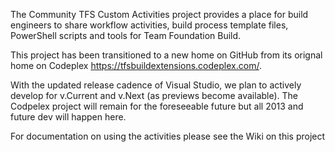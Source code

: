 The Community TFS Custom Activities project provides a place for build engineers to share workflow activities, build process template files, PowerShell scripts and tools for Team Foundation Build.

This project has been transitioned to a new home on GitHub from its orignal home on Codeplex https://tfsbuildextensions.codeplex.com/. 

With the updated release cadence of Visual Studio, we plan to actively develop for v.Current and v.Next (as previews become available). The Codpelex project will remain for the foreseeable future but all 2013 and future dev will happen here.

For documentation on using the activities please see the Wiki on this project

